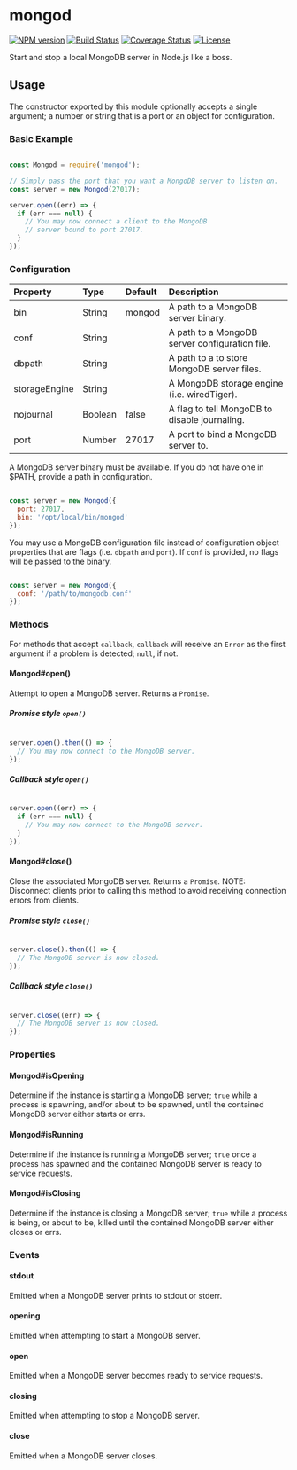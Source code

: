 # mongod

[![NPM version](https://img.shields.io/npm/v/mongod.svg)](https://www.npmjs.com/package/mongod)
[![Build Status](https://img.shields.io/travis/BrandonZacharie/node-mongod/master.svg)](https://travis-ci.org/BrandonZacharie/node-mongod)
[![Coverage Status](https://img.shields.io/coveralls/BrandonZacharie/node-mongod/master.svg)](https://coveralls.io/github/BrandonZacharie/node-mongod?branch=master)
[![License](https://img.shields.io/npm/l/redis-server.svg)](https://github.com/BrandonZacharie/node-mongod/blob/master/LICENSE.md)

Start and stop a local MongoDB server in Node.js like a boss.

## Usage

The constructor exported by this module optionally accepts a single argument;
a number or string that is a port or an object for configuration.

### Basic Example

```JavaScript

const Mongod = require('mongod');

// Simply pass the port that you want a MongoDB server to listen on.
const server = new Mongod(27017);

server.open((err) => {
  if (err === null) {
    // You may now connect a client to the MongoDB
    // server bound to port 27017.
  }
});

```

### Configuration

| Property      | Type    | Default | Description
|:--------------|:--------|:--------|:-----------
| bin           | String  | mongod  | A path to a MongoDB server binary.
| conf          | String  |         | A path to a MongoDB server configuration file.
| dbpath        | String  |         | A path to a to store MongoDB server files.
| storageEngine | String  |         | A MongoDB storage engine (i.e. wiredTiger).
| nojournal     | Boolean | false   | A flag to tell MongoDB to disable journaling.
| port          | Number  | 27017   | A port to bind a MongoDB server to.

A MongoDB server binary must be available. If you do not have one in $PATH,
provide a path in configuration.

```JavaScript

const server = new Mongod({
  port: 27017,
  bin: '/opt/local/bin/mongod'
});

```

You may use a MongoDB configuration file instead of configuration object
properties that are flags (i.e. `dbpath` and `port`). If `conf` is
provided, no flags will be passed to the binary.

```JavaScript

const server = new Mongod({
  conf: '/path/to/mongodb.conf'
});

```

### Methods

For methods that accept `callback`, `callback` will receive an `Error`
as the first argument if a problem is detected; `null`, if not.

#### Mongod#open()

Attempt to open a MongoDB server. Returns a `Promise`.

##### Promise style `open()`

``` JavaScript

server.open().then(() => {
  // You may now connect to the MongoDB server.
});

```

##### Callback style `open()`

``` JavaScript

server.open((err) => {
  if (err === null) {
    // You may now connect to the MongoDB server.
  }
});

```

#### Mongod#close()

Close the associated MongoDB server. Returns a `Promise`. NOTE: Disconnect
clients prior to calling this method to avoid receiving connection
errors from clients.

##### Promise style `close()`

``` JavaScript

server.close().then(() => {
  // The MongoDB server is now closed.
});

```

##### Callback style `close()`

``` JavaScript

server.close((err) => {
  // The MongoDB server is now closed.
});

```

### Properties

#### Mongod#isOpening

Determine if the instance is starting a MongoDB server; `true` while a
process is spawning, and/or about to be spawned, until the contained MongoDB
server either starts or errs.

#### Mongod#isRunning

Determine if the instance is running a MongoDB server; `true` once a process
has spawned and the contained MongoDB server is ready to service requests.

#### Mongod#isClosing

Determine if the instance is closing a MongoDB server; `true` while a
process is being, or about to be, killed until the contained MongoDB server
either closes or errs.

### Events

#### stdout

Emitted when a MongoDB server prints to stdout or stderr.

#### opening

Emitted when attempting to start a MongoDB server.

#### open

Emitted when a MongoDB server becomes ready to service requests.

#### closing

Emitted when attempting to stop a MongoDB server.

#### close

Emitted when a MongoDB server closes.
